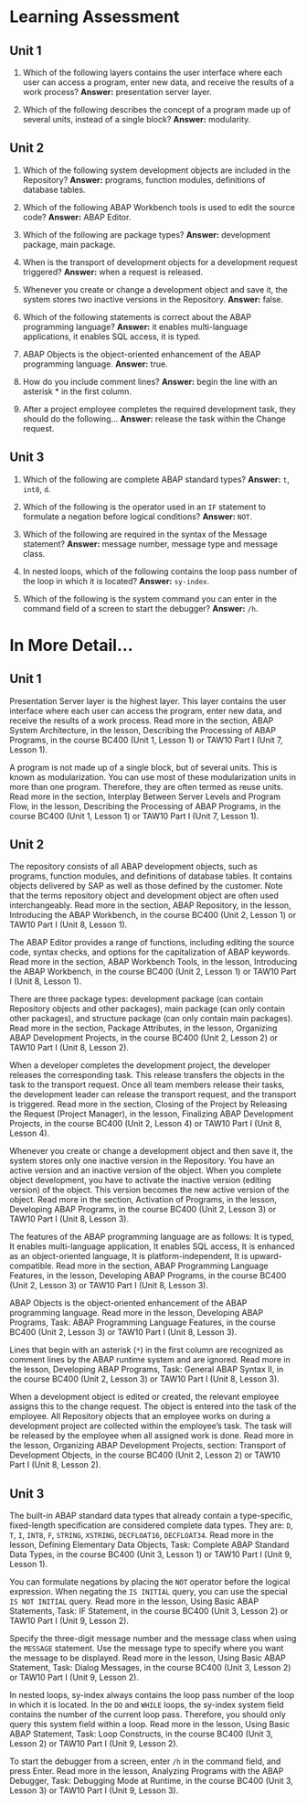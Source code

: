 # Learning Assessment

## Unit 1

1. Which of the following layers contains the user interface where each user can access a program, enter new data, and receive the results of a work process? **Answer:** presentation server layer.

2. Which of the following describes the concept of a program made up of several units, instead of a single block? **Answer:** modularity.

## Unit 2

1. Which of the following system development objects are included in the Repository? **Answer:** programs, function modules, definitions of database tables.

2. Which of the following ABAP Workbench tools is used to edit the source code? **Answer:** ABAP Editor.

3. Which of the following are package types? **Answer:** development package, main package.

4. When is the transport of development objects for a development request triggered? **Answer:** when a request is released.

5. Whenever you create or change a development object and save it, the system stores two inactive versions in the Repository. **Answer:** false.

6. Which of the following statements is correct about the ABAP programming language? **Answer:** it enables multi-language applications, it enables SQL access, it is typed.

7. ABAP Objects is the object-oriented enhancement of the ABAP programming language. **Answer:** true.

8. How do you include comment lines? **Answer:** begin the line with an asterisk * in the first column.

9. After a project employee completes the required development task, they should do the following... **Answer:** release the task within the Change request.

## Unit 3

1. Which of the following are complete ABAP standard types? **Answer:** `t`, `int8`, `d`.

2. Which of the following is the operator used in an `IF` statement to formulate a negation before logical conditions? **Answer:** `NOT`.

3. Which of the following are required in the syntax of the Message statement? **Answer:** message number, message type and message class.

4. In nested loops, which of the following contains the loop pass number of the loop in which it is located? **Answer:** `sy-index`.

5. Which of the following is the system command you can enter in the command field of a screen to start the debugger? **Answer:** `/h`.

# In More Detail...

## Unit 1

Presentation Server layer is the highest layer. This layer contains the user interface where each user can access the program, enter new data, and receive the results of a work process. Read more in the section, ABAP System Architecture, in the lesson, Describing the Processing of ABAP Programs, in the course BC400 (Unit 1, Lesson 1) or TAW10 Part I (Unit 7, Lesson 1).

A program is not made up of a single block, but of several units. This is known as modularization. You can use most of these modularization units in more than one program. Therefore, they are often termed as reuse units. Read more in the section, Interplay Between Server Levels and Program Flow, in the lesson, Describing the Processing of ABAP Programs, in the course BC400 (Unit 1, Lesson 1) or TAW10 Part I (Unit 7, Lesson 1).

## Unit 2

The repository consists of all ABAP development objects, such as programs, function modules, and definitions of database tables. It contains objects delivered by SAP as well as those defined by the customer. Note that the terms repository object and development object are often used interchangeably. Read more in the section, ABAP Repository, in the lesson, Introducing the ABAP Workbench, in the course BC400 (Unit 2, Lesson 1) or TAW10 Part I (Unit 8, Lesson 1).

The ABAP Editor provides a range of functions, including editing the source code, syntax checks, and options for the capitalization of ABAP keywords. Read more in the section, ABAP Workbench Tools, in the lesson, Introducing the ABAP Workbench, in the course BC400 (Unit 2, Lesson 1) or TAW10 Part I (Unit 8, Lesson 1).

There are three package types: development package (can contain Repository objects and other packages), main package (can only contain other packages), and structure package (can only contain main packages). Read more in the section, Package Attributes, in the lesson, Organizing ABAP Development Projects, in the course BC400 (Unit 2, Lesson 2) or TAW10 Part I (Unit 8, Lesson 2).

When a developer completes the development project, the developer releases the corresponding task. This release transfers the objects in the task to the transport request. Once all team members release their tasks, the development leader can release the transport request, and the transport is triggered. Read more in the section, Closing of the Project by Releasing the Request (Project Manager), in the lesson, Finalizing ABAP Development Projects, in the course BC400 (Unit 2, Lesson 4) or TAW10 Part I (Unit 8, Lesson 4).

Whenever you create or change a development object and then save it, the system stores only one inactive version in the Repository. You have an active version and an inactive version of the object. When you complete object development, you have to activate the inactive version (editing version) of the object. This version becomes the new active version of the object. Read more in the section, Activation of Programs, in the lesson, Developing ABAP Programs, in the course BC400 (Unit 2, Lesson 3) or TAW10 Part I (Unit 8, Lesson 3).

The features of the ABAP programming language are as follows: It is typed, It enables multi-language application, It enables SQL access, It is enhanced as an object-oriented language, It is platform-independent, It is upward-compatible. Read more in the section, ABAP Programming Language Features, in the lesson, Developing ABAP Programs, in the course BC400 (Unit 2, Lesson 3) or TAW10 Part I (Unit 8, Lesson 3).

ABAP Objects is the object-oriented enhancement of the ABAP programming language. Read more in the lesson, Developing ABAP Programs, Task: ABAP Programming Language Features, in the course BC400 (Unit 2, Lesson 3) or TAW10 Part I (Unit 8, Lesson 3).

Lines that begin with an asterisk (`*`) in the first column are recognized as comment lines by the ABAP runtime system and are ignored. Read more in the lesson, Developing ABAP Programs, Task: General ABAP Syntax II, in the course BC400 (Unit 2, Lesson 3) or TAW10 Part I (Unit 8, Lesson 3).

When a development object is edited or created, the relevant employee assigns this to the change request. The object is entered into the task of the employee. All Repository objects that an employee works on during a development project are collected within the employee’s task. The task will be released by the employee when all assigned work is done. Read more in the lesson, Organizing ABAP Development Projects, section: Transport of Development Objects, in the course BC400 (Unit 2, Lesson 2) or TAW10 Part I (Unit 8, Lesson 2).

## Unit 3

The built-in ABAP standard data types that already contain a type-specific, fixed-length specification are considered complete data types. They are: `D`, `T`, `I`, `INT8`, `F`, `STRING`, `XSTRING`, `DECFLOAT16`, `DECFLOAT34`. Read more in the lesson, Defining Elementary Data Objects, Task: Complete ABAP Standard Data Types, in the course BC400 (Unit 3, Lesson 1) or TAW10 Part I (Unit 9, Lesson 1).

You can formulate negations by placing the `NOT` operator before the logical expression. When negating the `IS INITIAL` query, you can use the special `IS NOT INITIAL` query. Read more in the lesson, Using Basic ABAP Statements, Task: IF Statement, in the course BC400 (Unit 3, Lesson 2) or TAW10 Part I (Unit 9, Lesson 2).

Specify the three-digit message number and the message class when using the `MESSAGE` statement. Use the message type to specify where you want the message to be displayed. Read more in the lesson, Using Basic ABAP Statement, Task: Dialog Messages, in the course BC400 (Unit 3, Lesson 2) or TAW10 Part I (Unit 9, Lesson 2).

In nested loops, sy-index always contains the loop pass number of the loop in which it is located. In the `DO` and `WHILE` loops, the sy-index system field contains the number of the current loop pass. Therefore, you should only query this system field within a loop. Read more in the lesson, Using Basic ABAP Statement, Task: Loop Constructs, in the course BC400 (Unit 3, Lesson 2) or TAW10 Part I (Unit 9, Lesson 2).

To start the debugger from a screen, enter `/h` in the command field, and press Enter. Read more in the lesson, Analyzing Programs with the ABAP Debugger, Task: Debugging Mode at Runtime, in the course BC400 (Unit 3, Lesson 3) or TAW10 Part I (Unit 9, Lesson 3).
